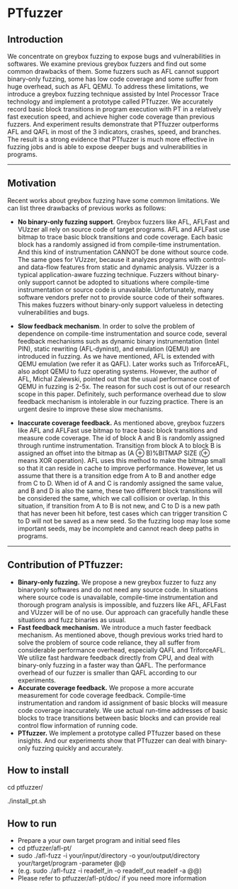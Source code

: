 # PTfuzzer

## Introduction
We concentrate on greybox fuzzing to expose bugs and vulnerabilities in softwares. We examine previous greybox fuzzers and find out some common drawbacks of them. Some fuzzers such as AFL cannot support binary-only fuzzing, some has low code coverage and some suffer from huge overhead, such as AFL QEMU. To address these limitations, we introduce a greybox fuzzing technique assisted by Intel Processor Trace technology and implement a prototype called PTfuzzer. We accurately record basic block transitions in program execution with PT in a relatively fast execution speed, and achieve higher code coverage than previous fuzzers. And experiment results demonstrate that PTfuzzer outperforms AFL and QAFL in most of the 3 indicators, crashes, speed, and branches. The result is a strong evidence that PTfuzzer is much more effective in fuzzing jobs and is able to expose deeper bugs and vulnerabilities in programs.
	
***
	
## Motivation
Recent works about greybox fuzzing have some common limitations.
We can list three drawbacks of previous works as follows:


* **No binary-only fuzzing support**. Greybox fuzzers like AFL, AFLFast and VUzzer all rely on source code of target programs. AFL and AFLFast use bitmap to trace basic block transitions and code coverage. Each basic block has a randomly assigned id from compile-time instrumentation. And this kind of instrumentation CANNOT be done without source code. The same goes for VUzzer, because it analyzes programs with control- and data-flow features from  static and dynamic analysis. VUzzer is a typical application-aware fuzzing technique. Fuzzers without binary-only support cannot be adopted to situations where compile-time instrumentation or source code is unavailable. Unfortunately, many software vendors prefer not to provide source code of their softwares. This makes fuzzers without binary-only support valueless in detecting vulnerabilities and bugs.

* **Slow feedback mechanism**. In order to solve the problem of dependence
on compile-time instrumentation and source code, several feedback mechanisms such as  dynamic binary instrumentation (Intel PIN), static rewriting (AFL-dyninst), and emulation (QEMU)  are introduced in fuzzing. As we have mentioned, AFL is extended with QEMU emulation (we refer it as QAFL). Later works such as TriforceAFL, also adopt QEMU to fuzz operating systems. However, the author of AFL, Michal Zalewski, pointed out that  the usual performance cost of QEMU in fuzzing is 2-5x. The reason for such cost is out of our research scope in this paper. Definitely, such performance  overhead due to slow feedback mechanism is intolerable in our fuzzing practice. There is an urgent desire to improve these slow mechanisms.


* **Inaccurate coverage feedback.** As mentioned above, greybox fuzzers like
AFL and AFLFast use bitmap to trace basic block transitions and measure code coverage. The id of block A and B is randomly assigned through runtime instrumentation. Transition from  block A to block B is assigned an offset into the bitmap as (A ⊕ B)%BITMAP SIZE (⊕ means XOR operation). AFL uses this method to make the bitmap small so that it can reside in cache to improve performance. However, let us assume that there is a transition edge from A to B and another edge from C to D. When id of A and C is randomly assigned the same value, and B and D is also the same, these two different block transitions will be considered the same, which we call collision or overlap. In this situation, if transition from A to B is not new, and C to D is a new path that has never been hit before, test cases which can trigger transition C to D will not be saved as a new seed. So the fuzzing loop may lose some important seeds, may be incomplete and cannot reach deep paths in programs.

***

## Contribution of PTfuzzer:
* **Binary-only fuzzing.** We propose a new greybox fuzzer to fuzz any binaryonly softwares and  do not need any source code. In situations where source code is unavailable, compile-time instrumentation and thorough program
analysis is impossible, and fuzzers like AFL, AFLFast and VUzzer will be of
no use. Our approach can gracefully handle these situations and fuzz binaries
as usual.
* **Fast feedback mechanism.** We introduce a much faster feedback mechanism. As mentioned above, though previous works tried hard to solve the problem of source code reliance, they all suffer from considerable performance overhead, especially QAFL and TriforceAFL. We utilize fast hardware feedback directly from CPU, and  deal with binary-only fuzzing in a faster way than QAFL. The performance overhead of our fuzzer is smaller than QAFL according to our experiments.
* **Accurate coverage feedback.** We propose a more accurate measurement for code coverage feedback. Compile-time instrumentation and random id assignment of basic blocks will measure code coverage inaccurately. We use actual run-time addresses of basic blocks to trace transitions between basic blocks and can provide real control flow information of running code.
* **PTfuzzer.** We implement a prototype called PTfuzzer based on these insights. And our experiments show that PTfuzzer can deal with binary-only fuzzing quickly and accurately.

## How to install
cd ptfuzzer/

./install_pt.sh
	
## How to run
* Prepare a your own target program and initial seed files
* cd ptfuzzer/afl-pt/
* sudo ./afl-fuzz -i your/input/directory -o your/output/directory your/target/program -parameter @@
* (e.g. sudo ./afl-fuzz -i readelf_in -o readelf_out readelf -a @@)
* Please refer to ptfuzzer/afl-pt/doc/ if you need more information